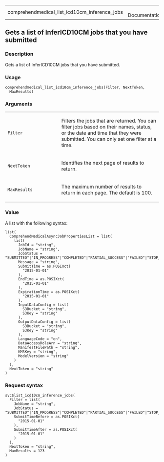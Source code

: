 <table style="width: 100%;">
<tbody>
<tr class="odd">
<td>comprehendmedical_list_icd10cm_inference_jobs</td>
<td style="text-align: right;">R Documentation</td>
</tr>
</tbody>
</table>

## Gets a list of InferICD10CM jobs that you have submitted

### Description

Gets a list of InferICD10CM jobs that you have submitted.

### Usage

    comprehendmedical_list_icd10cm_inference_jobs(Filter, NextToken,
      MaxResults)

### Arguments

<table>
<colgroup>
<col style="width: 35%" />
<col style="width: 65%" />
</colgroup>
<tbody>
<tr class="odd">
<td><code
id="comprehendmedical_list_icd10cm_inference_jobs_:_Filter">Filter</code></td>
<td><p>Filters the jobs that are returned. You can filter jobs based on
their names, status, or the date and time that they were submitted. You
can only set one filter at a time.</p></td>
</tr>
<tr class="even">
<td><code
id="comprehendmedical_list_icd10cm_inference_jobs_:_NextToken">NextToken</code></td>
<td><p>Identifies the next page of results to return.</p></td>
</tr>
<tr class="odd">
<td><code
id="comprehendmedical_list_icd10cm_inference_jobs_:_MaxResults">MaxResults</code></td>
<td><p>The maximum number of results to return in each page. The default
is 100.</p></td>
</tr>
</tbody>
</table>

### Value

A list with the following syntax:

    list(
      ComprehendMedicalAsyncJobPropertiesList = list(
        list(
          JobId = "string",
          JobName = "string",
          JobStatus = "SUBMITTED"|"IN_PROGRESS"|"COMPLETED"|"PARTIAL_SUCCESS"|"FAILED"|"STOP_REQUESTED"|"STOPPED",
          Message = "string",
          SubmitTime = as.POSIXct(
            "2015-01-01"
          ),
          EndTime = as.POSIXct(
            "2015-01-01"
          ),
          ExpirationTime = as.POSIXct(
            "2015-01-01"
          ),
          InputDataConfig = list(
            S3Bucket = "string",
            S3Key = "string"
          ),
          OutputDataConfig = list(
            S3Bucket = "string",
            S3Key = "string"
          ),
          LanguageCode = "en",
          DataAccessRoleArn = "string",
          ManifestFilePath = "string",
          KMSKey = "string",
          ModelVersion = "string"
        )
      ),
      NextToken = "string"
    )

### Request syntax

    svc$list_icd10cm_inference_jobs(
      Filter = list(
        JobName = "string",
        JobStatus = "SUBMITTED"|"IN_PROGRESS"|"COMPLETED"|"PARTIAL_SUCCESS"|"FAILED"|"STOP_REQUESTED"|"STOPPED",
        SubmitTimeBefore = as.POSIXct(
          "2015-01-01"
        ),
        SubmitTimeAfter = as.POSIXct(
          "2015-01-01"
        )
      ),
      NextToken = "string",
      MaxResults = 123
    )
